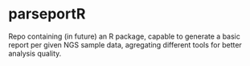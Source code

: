 # parseportR
Repo containing (in future) an R package, capable to generate a basic report per given NGS sample data, agregating different tools for better analysis quality.
